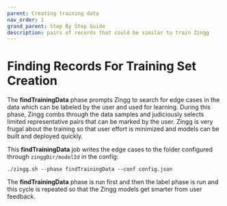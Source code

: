 ```yaml
---
parent: Creating training data
nav_order: 1
grand_parent: Step By Step Guide
description: pairs of records that could be similar to train Zingg
---
```


# Finding Records For Training Set Creation

The **findTrainingData** phase prompts Zingg to search for edge cases in the data which can be labeled by the user and used for learning. During this phase, Zingg combs through the data samples and judiciously selects limited representative pairs that can be marked by the user. Zingg is very frugal about the training so that user effort is minimized and models can be built and deployed quickly.

This **findTrainingData** job writes the edge cases to the folder configured through `zinggDir/modelId` in the config:

`./zingg.sh --phase findTrainingData --conf config.json`

The **findTrainingData** phase is run first and then the label phase is run and this cycle is repeated so that the Zingg models get smarter from user feedback.
